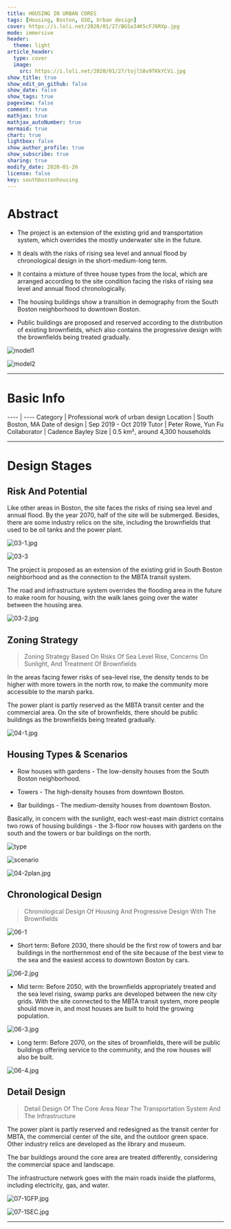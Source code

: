 ```yaml
---
title: HOUSING IN URBAN CORES
tags: [Housing, Boston, GSD, Urban design]
cover: https://i.loli.net/2020/01/27/BGSa34K5cFJ6RXp.jpg
mode: immersive
header:
  theme: light
article_header:
  type: cover
  image:
    src: https://i.loli.net/2020/01/27/tojlS8v9TKkYCVi.jpg
show_title: true
show_edit_on_github: false
show_date: false
show_tags: true
pageview: false
comment: true
mathjax: true
mathjax_autoNumber: true
mermaid: true
chart: true
lightbox: false
show_author_profile: true
show_subscribe: true
sharing: true
modify_date: 2020-01-26
license: false
key: southbostonhousing
---
```


# Abstract

* The project is an extension of the existing grid and transportation system, which overrides the mostly underwater site in the future.

<!--more-->* It deals with the risks of rising sea level and annual flood by chronological design in the short-medium-long term.* It contains a mixture of three house types from the local, which are arranged according to the site condition facing the risks of rising sea level and annual flood chronologically.* The housing buildings show a transition in demography from the South Boston neighborhood to downtown Boston.* Public buildings are proposed and reserved according to the distribution of existing brownfields, which also contains the progressive design with the brownfields being treated gradually.

![model1](https://i.loli.net/2020/01/27/pmjAJcLBrPnqt94.jpg)

![model2](https://i.loli.net/2020/01/27/9sr5hVZQjnIRKTf.jpg)

---

# Basic Info

---- | ----
Category | Professional work of urban design
Location | South Boston, MA
Date of design | Sep 2019 - Oct 2019
Tutor | Peter Rowe, Yun Fu
Collaborator | Cadence Bayley
Size | 0.5 km², around 4,300 households

---

# Design Stages

## Risk And Potential

Like other areas in Boston, the site faces the risks of rising sea level and annual flood. By the year 2070, half of the site will be submerged. Besides, there are some industry relics on the site, including the brownfields that used to be oil tanks and the power plant.![03-1.jpg](https://i.loli.net/2020/01/27/LETVFZaUtKruWoI.jpg)

![03-3](https://i.loli.net/2020/01/27/rwR1FPqUYKlzAfH.jpg)The project is proposed as an extension of the existing grid in South Boston neighborhood and as the connection to the MBTA transit system.
The road and infrastructure system overrides the flooding area in the future to make room for housing, with the walk lanes going over the water between the housing area.

![03-2.jpg](https://i.loli.net/2020/01/27/zj6hOE7dqweXSWt.jpg)

## Zoning Strategy

> Zoning Strategy Based On Risks Of Sea Level Rise, Concerns On Sunlight, And Treatment Of BrownfieldsIn the areas facing fewer risks of sea-level rise, the density tends to be higher with more towers in the north row, to make the community more accessible to the marsh parks.The power plant is partly reserved as the MBTA transit center and the commercial area. On the site of brownfields, there should be public buildings as the brownfields being treated gradually.

![04-1.jpg](https://i.loli.net/2020/01/27/Y4pDTbVSiUwRalt.jpg)

## Housing Types & Scenarios* Row houses with gardens - The low-density houses from the South Boston neighborhood.
* Towers - The high-density houses from downtown Boston.
* Bar buildings - The medium-density houses from downtown Boston.Basically, in concern with the sunlight, each west-east main district contains two rows of housing buildings - the 3-floor row houses with gardens on the south and the towers or bar buildings on the north.

![type](https://i.loli.net/2020/01/27/9wUleI2WVLDG6JE.jpg)

![scenario](https://i.loli.net/2020/01/27/SItmwCLcn7aRQMv.jpg)

![04-2plan.jpg](https://i.loli.net/2020/01/27/Ui1PJWsoFXmv5Qf.jpg)

## Chronological Design

> Chronological Design Of Housing And Progressive Design With The Brownfields

![06-1](https://i.loli.net/2020/01/27/FgPE528AJepN9lj.jpg)

* Short term: Before 2030, there should be the first row of towers and bar buildings in the northernmost end of the site because of the best view to the sea and the easiest access to downtown Boston by cars.![06-2.jpg](https://i.loli.net/2020/01/27/NPd2BXusOWhbARi.jpg)* Mid term: Before 2050, with the brownfields appropriately treated and the sea level rising, swamp parks are developed between the new city grids. With the site connected to the MBTA transit system, more people should move in, and most houses are built to hold the growing population.![06-3.jpg](https://i.loli.net/2020/01/27/x8fKk1IOsZ7B3uX.jpg)* Long term: Before 2070, on the sites of brownfields, there will be public buildings offering service to the community, and the row houses will also be built.

![06-4.jpg](https://i.loli.net/2020/01/27/J12HOvzfUXeAMQi.jpg)

## Detail Design

> Detail Design Of The Core Area Near The Transportation System And The InfrastructureThe power plant is partly reserved and redesigned as the transit center for MBTA, the commercial center of the site, and the outdoor green space. Other industry relics are developed as the library and museum.The bar buildings around the core area are treated differently, considering the commercial space and landscape.The infrastructure network goes with the main roads inside the platforms, including electricity, gas, and water.

![07-1GFP.jpg](https://i.loli.net/2020/01/27/AYJ5jilsoUbw61e.jpg)

![07-1SEC.jpg](https://i.loli.net/2020/01/27/4REuIHWGCXp1Tdg.jpg)

---